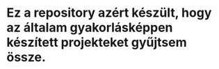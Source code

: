# Ez a repository azért készült, hogy az általam gyakorlásképpen készített projekteket gyűjtsem össze.
